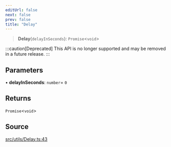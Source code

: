 ```yaml
---
editUrl: false
next: false
prev: false
title: "Delay"
---
```


> **Delay**(`delayInSeconds`): `Promise`\<`void`\>

:::caution[Deprecated]
This API is no longer supported and may be removed in a future release.
:::

## Parameters

• **delayInSeconds**: `number`= `0`

## Returns

`Promise`\<`void`\>

## Source

[src/utils/Delay.ts:43](https://github.com/relishinc/dill-pixel/blob/10f512f7f577ca5e74162827f11215b28df5ca97/src/utils/Delay.ts#L43)
